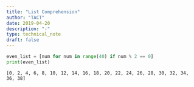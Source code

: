 ```yaml
---
title: "List Comprehension"
author: "TACT"
date: 2019-04-20
description: "-"
type: technical_note
draft: false
---
```


```python
even_list = [num for num in range(40) if num % 2 == 0]
print(even_list)
```

    [0, 2, 4, 6, 8, 10, 12, 14, 16, 18, 20, 22, 24, 26, 28, 30, 32, 34, 36, 38]



```python

```
